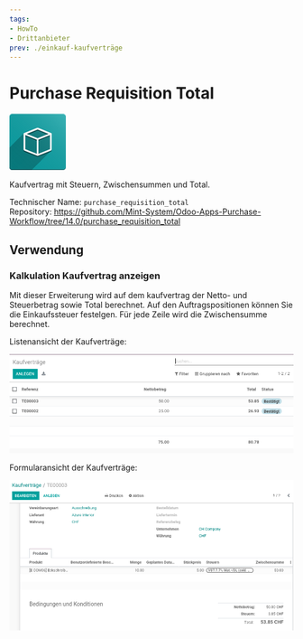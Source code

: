 ```yaml
---
tags:
- HowTo
- Drittanbieter
prev: ./einkauf-kaufverträge
---
```

# Purchase Requisition Total
![icon_oms_box](assets/icon_oms_box.png)

Kaufvertrag mit Steuern, Zwischensummen und Total.

Technischer Name: `purchase_requisition_total`\
Repository: <https://github.com/Mint-System/Odoo-Apps-Purchase-Workflow/tree/14.0/purchase_requisition_total>

## Verwendung

### Kalkulation Kaufvertrag anzeigen

Mit dieser Erweiterung wird auf dem kaufvertrag der Netto- und Steuerbetrag sowie Total berechnet. Auf den Auftragspositionen können Sie die Einkaufssteuer festelgen. Für jede Zeile wird die Zwischensumme berechnet.

Listenansicht der Kaufverträge:

![](assets/Purchase%20Requisition%20Total%20Liste.png)

Formularansicht der Kaufverträge:

![](assets/Purchase%20Requisition%20Total%20Formular.png)